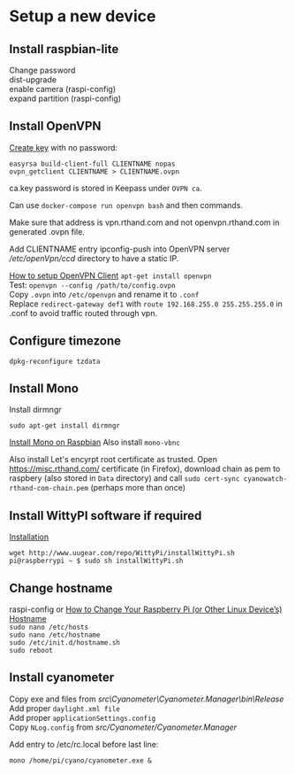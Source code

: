 # Setup a new device
## Install raspbian-lite
Change password  
dist-upgrade  
enable camera (raspi-config)  
expand partition (raspi-config)

## Install OpenVPN
[Create key](https://hub.docker.com/r/kylemanna/openvpn/) with no password: 

```
easyrsa build-client-full CLIENTNAME nopas
ovpn_getclient CLIENTNAME > CLIENTNAME.ovpn
```
ca.key password is stored in Keepass under `OVPN ca`.

Can use `docker-compose run openvpn bash`  and then commands.

Make sure that address is vpn.rthand.com and not openvpn.rthand.com in generated .ovpn file.

Add CLIENTNAME entry ipconfig-push into OpenVPN server */etc/openVpn/ccd* directory to have a static IP.

[How to setup OpenVPN Client](https://askubuntu.com/questions/460871/how-to-setup-openvpn-client)
`apt-get install openvpn`  
Test: `openvpn --config /path/to/config.ovpn`  
Copy `.ovpn` into `/etc/openvpn` and rename it to `.conf`  
Replace `redirect-gateway def1` with `route 192.168.255.0 255.255.255.0` in .conf to avoid traffic routed through vpn.

## Configure timezone

```
dpkg-reconfigure tzdata
```

## Install Mono
Install dirmngr

`sudo apt-get install dirmngr`

[Install Mono on Raspbian](http://www.mono-project.com/download/#download-lin-raspbian)
Also install `mono-vbnc`

Also install Let's encyrpt root certificate as trusted.
Open https://misc.rthand.com/ certificate (in Firefox), download chain as pem to raspbery (also stored in `Data` directory) and call `sudo cert-sync cyanowatch-rthand-com-chain.pem` (perhaps more than once)

## Install WittyPI software if required
[Installation](http://www.uugear.com/product/witty-pi-realtime-clock-and-power-management-for-raspberry-pi/)

`wget http://www.uugear.com/repo/WittyPi/installWittyPi.sh`  
`pi@raspberrypi ~ $ sudo sh installWittyPi.sh`

## Change hostname
raspi-config
or
[How to Change Your Raspberry Pi (or Other Linux Device’s) Hostname](https://www.howtogeek.com/167195/how-to-change-your-raspberry-pi-or-other-linux-devices-hostname/)  
`sudo nano /etc/hosts`  
`sudo nano /etc/hostname`  
`sudo /etc/init.d/hostname.sh`  
`sudo reboot`  

## Install cyanometer
Copy exe and files from *src\Cyanometer\Cyanometer.Manager\bin\Release*  
Add proper `daylight.xml file`  
Add proper `applicationSettings.config`  
Copy `NLog.config` from *src/Cyanometer/Cyanometer.Manager*

Add entry to /etc/rc.local before last line:

`mono /home/pi/cyano/cyanometer.exe &`